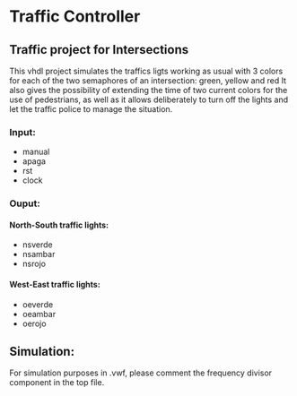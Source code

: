 Traffic Controller
==================

<h2>Traffic project for Intersections</h2>

This vhdl project simulates the traffics ligts
working as usual with 3 colors for each of the two
semaphores of an intersection: green, yellow and red
It also gives the possibility of extending the time
of two current colors for the use of pedestrians, 
as well as it allows deliberately to turn off the 
lights and let the traffic police to manage the situation.

<h3>Input:</h3>
<ul>
<li>manual</li>
<li>apaga</li>
<li>rst</li>
<li>clock</li>
</ul>
<h3>Ouput:</h3>
<h4>North-South traffic lights:</h4>
<ul>
<li>nsverde</li>
<li>nsambar</li>
<li>nsrojo</li>
</ul>
<h4>West-East traffic lights:</h4>
<ul>
<li>oeverde</li>
<li>oeambar</li>
<li>oerojo</li>
</ul>
<h2>Simulation:</h2>
For simulation purposes in .vwf, please comment the frequency
divisor component in the top file. 



